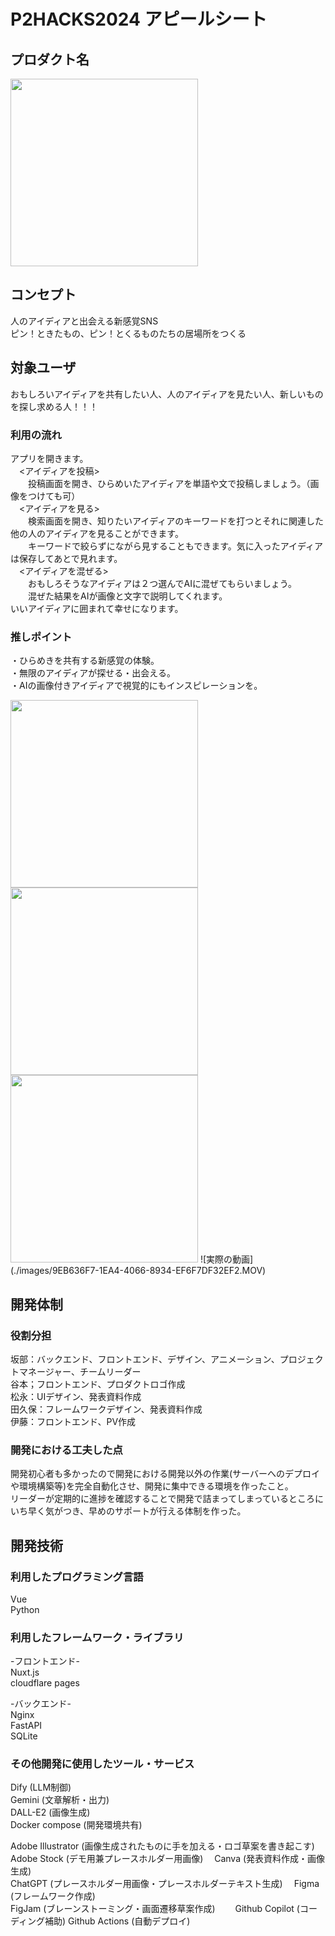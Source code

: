 # P2HACKS2024 アピールシート 

## プロダクト名  
<img src="https://github.com/user-attachments/assets/2c5ed8c7-c918-4091-8c28-71358344989a" width="300">

## コンセプト  
人のアイディアと出会える新感覚SNS  
ピン！ときたもの、<span style="color:">ピン！</span>とくるものたちの居場所をつくる

## 対象ユーザ  
おもしろいアイディアを共有したい人、人のアイディアを見たい人、新しいものを探し求める人！！！

### 利用の流れ  
アプリを開きます。  
　<アイディアを投稿>  
　　投稿画面を開き、ひらめいたアイディアを単語や文で投稿しましょう。（画像をつけても可）  
　<アイディアを見る>  
　　検索画面を開き、知りたいアイディアのキーワードを打つとそれに関連した他の人のアイディアを見ることができます。  
　　キーワードで絞らずにながら見することもできます。気に入ったアイディアは保存してあとで見れます。  
　<アイディアを混ぜる>  
　　おもしろそうなアイディアは２つ選んでAIに混ぜてもらいましょう。  
　　混ぜた結果をAIが画像と文字で説明してくれます。  
いいアイディアに囲まれて幸せになります。  

### 推しポイント  
・ひらめきを共有する新感覚の体験。  
・無限のアイディアが探せる・出会える。  
・AIの画像付きアイディアで視覚的にもインスピレーションを。 

<img src="https://github.com/user-attachments/assets/79db43d8-2060-4df5-bac3-bef67be6a68c" width="300">
<img src="https://github.com/user-attachments/assets/68709fbb-4929-4e94-b5c1-821e02ee7687" width="300">
<img src="https://github.com/user-attachments/assets/ab6464c4-e026-4e7a-a734-4c18f057c5df" width="300">
![実際の動画](./images/9EB636F7-1EA4-4066-8934-EF6F7DF32EF2.MOV)

## 開発体制  

### 役割分担  
坂部：バックエンド、フロントエンド、デザイン、アニメーション、プロジェクトマネージャー、チームリーダー  
谷本；フロントエンド、プロダクトロゴ作成  
松永：UIデザイン、発表資料作成  
田久保：フレームワークデザイン、発表資料作成  
伊藤：フロントエンド、PV作成  

### 開発における工夫した点  
開発初心者も多かったので開発における開発以外の作業(サーバーへのデプロイや環境構築等)を完全自動化させ、開発に集中できる環境を作ったこと。  
リーダーが定期的に進捗を確認することで開発で詰まってしまっているところにいち早く気がつき、早めのサポートが行える体制を作った。

## 開発技術 

### 利用したプログラミング言語  
Vue  
Python  

### 利用したフレームワーク・ライブラリ  
-フロントエンド-  
Nuxt.js  
cloudflare pages

-バックエンド-  
Nginx  
FastAPI  
SQLite  


### その他開発に使用したツール・サービス
Dify  (LLM制御)  
Gemini (文章解析・出力)  
DALL-E2 (画像生成)  
Docker compose (開発環境共有)  

Adobe Illustrator (画像生成されたものに手を加える・ロゴ草案を書き起こす)  
Adobe Stock (デモ用兼プレースホルダー用画像)　
Canva (発表資料作成・画像生成)  
ChatGPT (プレースホルダー用画像・プレースホルダーテキスト生成)　
Figma (フレームワーク作成)  
FigJam (ブレーンストーミング・画面遷移草案作成)　　
Github Copilot (コーディング補助)
Github Actions (自動デプロイ)
